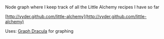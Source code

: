 Node graph where I keep track of all the Little Alchemy recipes I have so far

[http://vyder.github.com/little-alchemy](http://vyder.github.com/little-alchemy)

Uses: [Graph Dracula](http://www.graphdracula.net) for graphing
